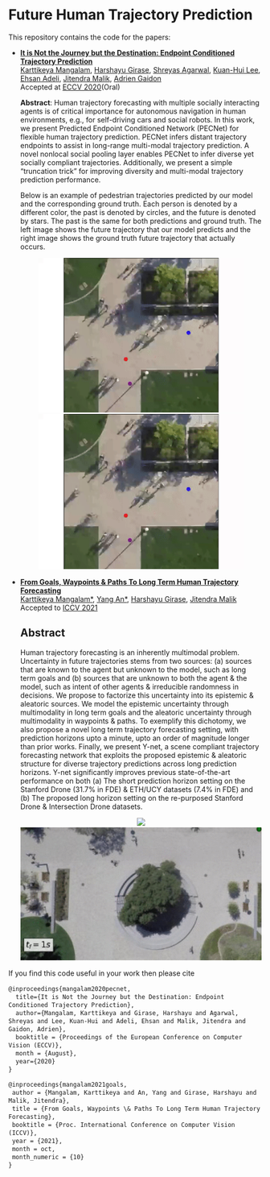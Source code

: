 # Future Human Trajectory Prediction

This repository contains the code for the papers:

- **<a href="https://arxiv.org/abs/2004.02025">It is Not the Journey but the Destination: Endpoint Conditioned Trajectory Prediction</a>**
  <br>
  <a href="https://karttikeya.github.io/">Karttikeya Mangalam</a>,
  <a href="https://www.linkedin.com/in/harshayu-girase-764b06153/">Harshayu Girase</a>,
  <a href="https://www.linkedin.com/in/shreyas-agarwal-086267146/">Shreyas Agarwal</a>,
  <a href="https://www.linkedin.com/in/kuan-hui-lee-23730370/">Kuan-Hui Lee</a>,
  <a href="https://web.stanford.edu/~eadeli/">Ehsan Adeli</a>,
  <a href="https://people.eecs.berkeley.edu/~malik/">Jitendra Malik</a>,
  <a href="https://www.linkedin.com/in/adrien-gaidon-63ab2358/">Adrien Gaidon</a>
  <br>
  Accepted at [ECCV 2020](https://eccv2020.eu/)(Oral)
  
  **Abstract**: Human trajectory forecasting with multiple socially interacting agents is of critical importance for autonomous navigation in human
  environments, e.g., for self-driving cars and social robots. In this work, we present Predicted Endpoint Conditioned Network (PECNet) for flexible
  human trajectory prediction. PECNet infers distant trajectory endpoints to assist in long-range multi-modal trajectory prediction. A novel nonlocal social pooling layer enables PECNet to infer diverse yet socially compliant trajectories. Additionally, we present a simple “truncation trick” for improving diversity and multi-modal trajectory prediction performance. 

  Below is an example of pedestrian trajectories predicted by our model and the corresponding ground truth. Each person is denoted by a different color, the past is denoted by circles, and the future is denoted by stars. The past is the same for both predictions and ground truth. The left image shows the future trajectory that our model predicts and the right image shows the ground truth future trajectory that actually occurs.
  <div align='center'>
  <img src="images/predicted.gif" style="display: inline; border-width: 0px;" width=410px></img>
  <img src="images/ground_truth.gif" style="display: inline; border-width: 0px;" width=410px></img>
  </div>

- **<a href="https://arxiv.org/abs/2012.01526">From Goals, Waypoints & Paths To Long Term Human Trajectory Forecasting</a>**
  <br>
  <a href="https://karttikeya.github.io/">Karttikeya Mangalam*</a>,
  <a href="https://scholar.google.com/citations?user=9r5U-vsAAAAJ&hl=en">Yang An*</a>,
  <a href="https://www.linkedin.com/in/harshayu-girase-764b06153/">Harshayu Girase</a>,
  <a href="https://people.eecs.berkeley.edu/~malik/">Jitendra Malik</a>
  <br>
  Accepted to [ICCV 2021](https://iccv2021.thecvf.com/)
  
  ## Abstract
  Human trajectory forecasting is an inherently multimodal problem. Uncertainty in future trajectories stems from two sources: (a) sources that are known     to the agent but unknown to the model, such as long term goals and (b) sources that are unknown to both the agent & the model, such as intent of other agents & irreducible randomness in decisions. We propose to factorize this uncertainty into its epistemic & aleatoric sources. We model the epistemic uncertainty through multimodality in long term goals and the aleatoric uncertainty through multimodality in waypoints & paths. To exemplify this dichotomy, we also propose a novel long term trajectory forecasting setting, with prediction horizons upto a minute, upto an order of magnitude longer than prior works. Finally, we present Y-net, a scene compliant trajectory forecasting network that exploits the proposed epistemic & aleatoric structure for diverse trajectory predictions across long prediction horizons. Y-net significantly improves previous state-of-the-art performance on both (a) The short prediction horizon setting on the Stanford Drone (31.7% in FDE) & ETH/UCY datasets (7.4% in FDE) and (b) The proposed long horizon setting on the re-purposed Stanford Drone & Intersection Drone datasets.

  <div align='center'>
  <img src="images/Gif1.gif" style="display: inline; border-width: 0px;" width=500px></img>
  <img src="images/Gif2.gif" style="display: inline; border-width: 0px;" width=500></img>
  </div>

  
  
  
  
If you find this code useful in your work then please cite
  ```
  @inproceedings{mangalam2020pecnet,
    title={It is Not the Journey but the Destination: Endpoint Conditioned Trajectory Prediction},
    author={Mangalam, Karttikeya and Girase, Harshayu and Agarwal, Shreyas and Lee, Kuan-Hui and Adeli, Ehsan and Malik, Jitendra and Gaidon, Adrien},
    booktitle = {Proceedings of the European Conference on Computer Vision (ECCV)},
    month = {August},
    year={2020}
  }
  ```
  ```
  @inproceedings{mangalam2021goals,
   author = {Mangalam, Karttikeya and An, Yang and Girase, Harshayu and Malik, Jitendra},
   title = {From Goals, Waypoints \& Paths To Long Term Human Trajectory Forecasting},
   booktitle = {Proc. International Conference on Computer Vision (ICCV)},
   year = {2021},
   month = oct,
   month_numeric = {10}
  }
  ``` 
